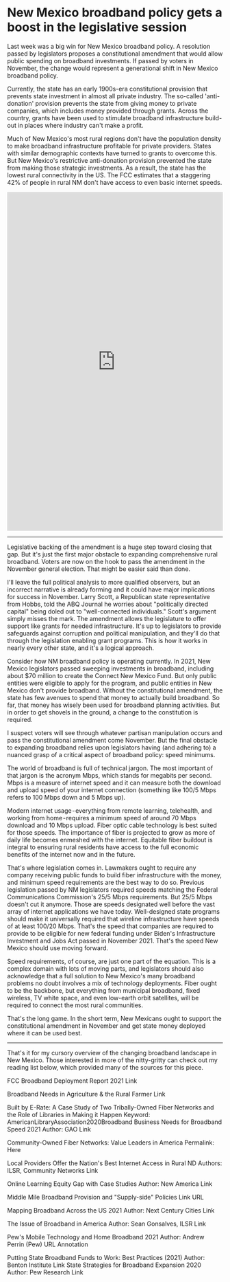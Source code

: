 # New Mexico broadband policy gets a boost in the legislative session
Last week was a big win for New Mexico broadband policy. A resolution passed by legislators proposes a constitutional amendment that would allow public spending on broadband investments. If passed by voters in November, the change would represent a generational shift in New Mexico broadband policy.

Currently, the state has an early 1900s-era constitutional provision that prevents state investment in almost all private industry. The so-called 'anti-donation' provision prevents the state from giving money to private companies, which includes money provided through grants. Across the country, grants have been used to stimulate broadband infrastructure build-out in places where industry can't make a profit. 

Much of New Mexico's most rural regions don't have the population density to make broadband infrastructure profitable for private providers. States with similar demographic contexts have turned to grants to overcome this. But New Mexico's restrictive anti-donation provision prevented the state from making those strategic investments. As a result, the state has the lowest rural connectivity in the US. The FCC estimates that a staggering 42% of people in rural NM don't have access to even basic internet speeds.

<iframe title="New Mexicans without internet access " aria-label="Map" id="datawrapper-chart-1z1H7" src="https://datawrapper.dwcdn.net/1z1H7/1/" scrolling="no" frameborder="0" style="width: 0; min-width: 100% !important; border: none;" height="789"></iframe><script type="text/javascript">!function(){"use strict";window.addEventListener("message",(function(e){if(void 0!==e.data["datawrapper-height"]){var t=document.querySelectorAll("iframe");for(var a in e.data["datawrapper-height"])for(var r=0;r<t.length;r++){if(t[r].contentWindow===e.source)t[r].style.height=e.data["datawrapper-height"][a]+"px"}}}))}();
</script>
  
  ---

Legislative backing of the amendment is a huge step toward closing that gap. But it's just the first major obstacle to expanding comprehensive rural broadband. Voters are now on the hook to pass the amendment in the November general election. That might be easier said than done.
  
I'll leave the full political analysis to more qualified observers, but an incorrect narrative is already forming and it could have major implications for success in November. Larry Scott, a Republican state representative from Hobbs, told the ABQ Journal he worries about "politically directed capital" being doled out to "well-connected individuals." Scott's argument simply misses the mark. The amendment allows the legislature to offer support like grants for needed infrastructure. It's up to legislators to provide safeguards against corruption and political manipulation, and they'll do that through the legislation enabling grant programs. This is how it works in nearly every other state, and it's a logical approach.
  
Consider how NM broadband policy is operating currently. In 2021, New Mexico legislators passed sweeping investments in broadband, including about $70 million to create the Connect New Mexico Fund. But only public entities were eligible to apply for the program, and public entities in New Mexico don't provide broadband. Without the constitutional amendment, the state has few avenues to spend that money to actually build broadband. So far, that money has wisely been used for broadband planning activities. But in order to get shovels in the ground, a change to the constitution is required.
  
I suspect voters will see through whatever partisan manipulation occurs and pass the constitutional amendment come November. But the final obstacle to expanding broadband relies upon legislators having (and adhering to) a nuanced grasp of a critical aspect of broadband policy: speed minimums.
  
The world of broadband is full of technical jargon. The most important of that jargon is the acronym Mbps, which stands for megabits per second. Mbps is a measure of internet speed and it can measure both the download and upload speed of your internet connection (something like 100/5 Mbps refers to 100 Mbps down and 5 Mbps up).
  
Modern internet usage - everything from remote learning, telehealth, and working from home - requires a minimum speed of around 70 Mbps download and 10 Mbps upload. Fiber optic cable technology is best suited for those speeds. The importance of fiber is projected to grow as more of daily life becomes enmeshed with the internet. Equitable fiber buildout is integral to ensuring rural residents have access to the full economic benefits of the internet now and in the future.
  
That's where legislation comes in. Lawmakers ought to require any company receiving public funds to build fiber infrastructure with the money, and minimum speed requirements are the best way to do so. Previous legislation passed by NM legislators required speeds matching the Federal Communications Commission's 25/5 Mbps requirements. But 25/5 Mbps doesn't cut it anymore. Those are speeds designated well before the vast array of internet applications we have today. Well-designed state programs should make it universally required that wireline infrastructure have speeds of at least 100/20 Mbps. That's the speed that companies are required to provide to be eligible for new federal funding under Biden's Infrastructure Investment and Jobs Act passed in November 2021. That's the speed New Mexico should use moving forward.
  
Speed requirements, of course, are just one part of the equation. This is a complex domain with lots of moving parts, and legislators should also acknowledge that a full solution to New Mexico's many broadband problems no doubt involves a mix of technology deployments. Fiber ought to be the backbone, but everything from municipal broadband, fixed wireless, TV white space, and even low-earth orbit satellites, will be required to connect the most rural communities.
  
That's the long game. In the short term, New Mexicans ought to support the constitutional amendment in November and get state money deployed where it can be used best.

---

That's it for my cursory overview of the changing broadband landscape in New Mexico. Those interested in more of the nitty-gritty can check out my reading list below, which provided many of the sources for this piece.
  
FCC Broadband Deployment Report 2021
Link
  
Broadband Needs in Agriculture & the Rural Farmer
Link
  
Built by E-Rate: A Case Study of Two Tribally-Owned Fiber Networks and the Role of Libraries in Making it Happen
Keyword: AmericanLibraryAssociation2020Broadband
Business Needs for Broadband Speed 2021
Author: GAO
Link
  
Community-Owned Fiber Networks: Value Leaders in America
Permalink: Here
  
Local Providers Offer the Nation's Best Internet Access in Rural ND
Authors: ILSR, Community Networks
Link
  
Online Learning Equity Gap with Case Studies
Author: New America
Link
  
Middle Mile Broadband Provision and "Supply-side" Policies
Link
URL
  
Mapping Broadband Across the US 2021
Author: Next Century Cities
Link
  
The Issue of Broadband in America
Author: Sean Gonsalves, ILSR
Link
  
Pew's Mobile Technology and Home Broadband 2021
Author: Andrew Perrin (Pew)
URL
Annotation
  
Putting State Broadband Funds to Work: Best Practices (2021)
Author: Benton Institute
Link
State Strategies for Broadband Expansion 2020
Author: Pew Research
Link
